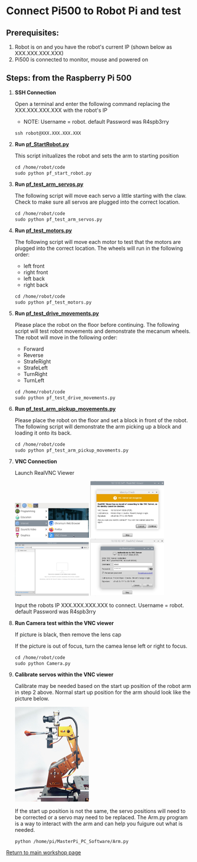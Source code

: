 # **Connect Pi500 to Robot Pi and test**

## Prerequisites:

1. Robot is on and you have the robot's current IP (shown below as XXX.XXX.XXX.XXX)
1. Pi500 is connected to monitor, mouse and powered on

## Steps: from the Raspberry Pi 500

1. **SSH Connection**

    Open a terminal and enter the following command replacing the XXX.XXX.XXX.XXX with the robot's IP
    - NOTE: Username = robot. default Password was R4spb3rry
    ~~~
    ssh robot@XXX.XXX.XXX.XXX
    ~~~

1. **Run [pf_StartRobot.py](/code/pf_start_robot.py)**
  
   This script initualizes the robot and sets the arm to starting position
   ~~~
   cd /home/robot/code
   sudo python pf_start_robot.py
   ~~~

1. **Run [pf_test_arm_servos.py](/code/pf_test_arm_servos.py)**

   The following script will move each servo a little starting with the claw. Check to make sure all servos are plugged into the correct location.

    ~~~
    cd /home/robot/code
    sudo python pf_test_arm_servos.py
    ~~~

1. **Run [pf_test_motors.py](/code/pf_test_motors.py)**

   The following script will move each motor to test that the motors are plugged into the correct location. The wheels will run in the following order:
   - left front
   - right front
   - left back
   - right back  

    ~~~
    cd /home/robot/code
    sudo python pf_test_motors.py
    ~~~

1. **Run [pf_test_drive_movements.py](/code/pf_test_drive_movements.py)**

   Please place the robot on the floor before continuing. The following script will test robot movements and demonstrate the mecanum wheels. The robot will move in the following order:
   - Forward
   - Reverse
   - StrafeRight
   - StrafeLeft
   - TurnRight
   - TurnLeft

    ~~~
    cd /home/robot/code
    sudo python pf_test_drive_movements.py
    ~~~

1. **Run [pf_test_arm_pickup_movements.py](/code/pf_test_arm_pickup_movements.py)**

   Please place the robot on the floor and set a block in front of the robot. The following script will demonstrate the arm picking up a block and loading it onto its back. 

    ~~~
    cd /home/robot/code
    sudo python pf_test_arm_pickup_movements.py
    ~~~

1. **VNC Connection**

    Launch RealVNC Viewer
   
     <img src="/zzimages/RealVNCViewer.jpg" width="200" > 

     <img src="/zzimages/VNC.jpg" width="200" > 

     <img src="/zzimages/VNC1.jpg" width="200" > 

     <img src="/zzimages/VNC2.jpg" width="200" > 

    Input the robots IP XXX.XXX.XXX.XXX to connect. Username = robot. default Password was R4spb3rry

1. **Run Camera test within the VNC viewer**
 
    If picture is black, then remove the lens cap
   
    If the picture is out of focus, turn the camea lense left or right to focus.
   
    ~~~
    cd /home/robot/code
    sudo python Camera.py
    ~~~

1. **Calibrate servos within the VNC viewer**
  
    Calibrate may be needed based on the start up position of the robot arm in step 2 above. Normal start up position for the arm should look like the picture below.
   
   <img src="/zzimages/ArmStartUp.jpeg" width="200" > 

    If the start up position is not the same, the servo positions will need to be corrected or a servo may need to be replaced. The Arm.py program is a way to interact with the arm and can help you fuigure out what is needed.

    ~~~
    python /home/pi/MasterPi_PC_Software/Arm.py
    ~~~
  
[Return to main workshop page](/README.md)


